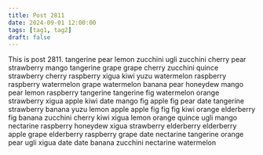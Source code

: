 ```yaml
---
title: Post 2811
date: 2024-09-01 12:00:00
tags: [tag1, tag2]
draft: false
---
```

This is post 2811.
tangerine
pear
lemon
zucchini
ugli
zucchini
cherry
pear
strawberry
mango
tangerine
grape
grape
cherry
zucchini
quince
strawberry
cherry
raspberry
xigua
kiwi
yuzu
watermelon
raspberry
raspberry
watermelon
grape
watermelon
banana
pear
honeydew
mango
pear
lemon
raspberry
tangerine
tangerine
fig
watermelon
orange
strawberry
xigua
apple
kiwi
date
mango
fig
apple
fig
pear
date
tangerine
strawberry
banana
yuzu
lemon
apple
apple
fig
fig
fig
kiwi
orange
elderberry
fig
banana
zucchini
cherry
kiwi
xigua
lemon
orange
quince
ugli
mango
nectarine
raspberry
honeydew
xigua
strawberry
elderberry
elderberry
apple
grape
elderberry
raspberry
grape
date
nectarine
tangerine
orange
pear
ugli
xigua
date
date
banana
zucchini
nectarine
watermelon
